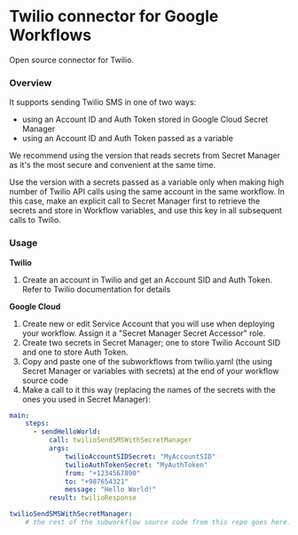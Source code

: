 # Twilio connector for Google Workflows
Open source connector for Twilio. 

<h3>Overview</h3>

It supports sending Twilio SMS in one of two ways:
- using an Account ID and Auth Token stored in Google Cloud Secret Manager
- using an Account ID and Auth Token passed as a variable

We recommend using the version that reads secrets from Secret Manager as it's the most secure and convenient at the same time.

Use the version with a secrets passed as a variable only when making high number of Twilio API calls using the same account in the same workflow. In this case, make an explicit call to Secret Manager first to retrieve the secrets and store in Workflow variables, and use this key in all subsequent calls to Twilio. 

<h3>Usage</h3>

**Twilio**

1. Create an account in Twilio and get an Account SID and Auth Token. Refer to Twilio documentation for details 

**Google Cloud**

1. Create new or edit Service Account that you will use when deploying your workflow. Assign it a "Secret Manager Secret Accessor" role.
2. Create two secrets in Secret Manager; one to store Twilio Account SID and one to store Auth Token. 
3. Copy and paste one of the subworkflows from twilio.yaml (the using Secret Manager or variables with secrets) at the end of your workflow source code
4. Make a call to it this way (replacing the names of the secrets with the ones you used in Secret Manager):

```yaml
main:
    steps:
      - sendHelloWorld:
          call: twilioSendSMSWithSecretManager
          args:
              twilioAccountSIDSecret: "MyAccountSID"
              twilioAuthTokenSecret: "MyAuthToken"
              from: "+1234567890"
              to: "+987654321"
              message: "Hello World!"
          result: twilioResponse

twilioSendSMSWithSecretManager:
    # the rest of the subworkflow source code from this repo goes here...
```